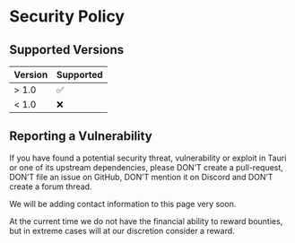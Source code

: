 # Security Policy

## Supported Versions

| Version | Supported          |
| ------- | ------------------ |
| > 1.0   | :white_check_mark: |
| < 1.0   | :x:                |

## Reporting a Vulnerability

If you have found a potential security threat, vulnerability or exploit in Tauri
or one of its upstream dependencies, please DON’T create a pull-request, DON’T
file an issue on GitHub, DON’T mention it on Discord and DON’T create a forum
thread.

We will be adding contact information to this page very soon.

At the current time we do not have the financial ability to reward bounties, but
in extreme cases will at our discretion consider a reward.
